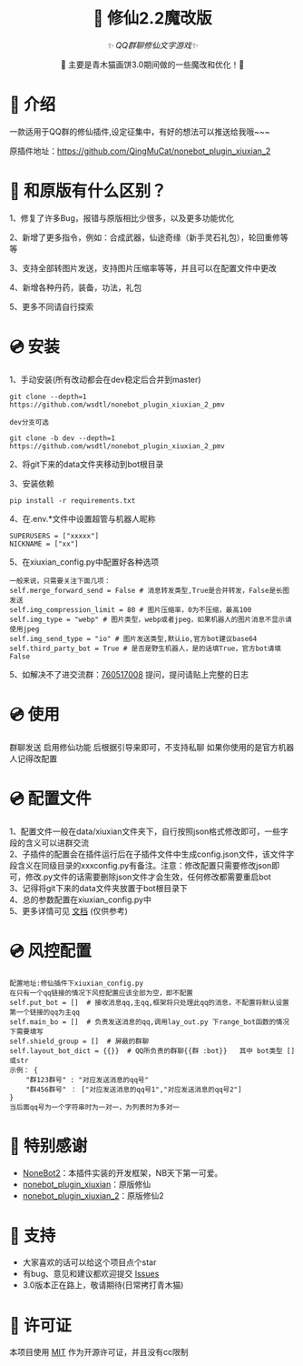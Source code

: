 <div align="center">
  <br>
</div>

<div align="center">

# 🎉 修仙2.2魔改版

_✨ QQ群聊修仙文字游戏✨_

🧬 主要是青木猫画饼3.0期间做的一些魔改和优化！🎉 

<p align="center">
</p>
</div>

# 📖 介绍
一款适用于QQ群的修仙插件,设定征集中，有好的想法可以推送给我哦~~~

原插件地址：https://github.com/QingMuCat/nonebot_plugin_xiuxian_2

# 🎉 和原版有什么区别？
1、修复了许多Bug，报错与原版相比少很多，以及更多功能优化

2、新增了更多指令，例如：合成武器，仙途奇缘（新手灵石礼包），轮回重修等等

3、支持全部转图片发送，支持图片压缩率等等，并且可以在配置文件中更改

4、新增各种丹药，装备，功法，礼包

5、更多不同请自行探索

# 💿 安装
1、手动安装(所有改动都会在dev稳定后合并到master)
```
git clone --depth=1 https://github.com/wsdtl/nonebot_plugin_xiuxian_2_pmv

dev分支可选

git clone -b dev --depth=1 https://github.com/wsdtl/nonebot_plugin_xiuxian_2_pmv
```

2、将git下来的data文件夹移动到bot根目录

3、安装依赖
```
pip install -r requirements.txt
```

4、在.env.*文件中设置超管与机器人昵称
```
SUPERUSERS = ["xxxxx"]
NICKNAME = ["xx"]
```

5、在xiuxian_config.py中配置好各种选项
```
一般来说，只需要关注下面几项：
self.merge_forward_send = False # 消息转发类型,True是合并转发，False是长图发送
self.img_compression_limit = 80 # 图片压缩率，0为不压缩，最高100
self.img_type = "webp" # 图片类型，webp或者jpeg，如果机器人的图片消息不显示请使用jpeg
self.img_send_type = "io" # 图片发送类型,默认io,官方bot建议base64
self.third_party_bot = True # 是否是野生机器人，是的话填True，官方bot请填False
```

5、如解决不了进交流群：[760517008](http://qm.qq.com/cgi-bin/qm/qr?_wv=1027&k=zIKrPPqNStgZnRtuLhiOv9woBQSMQurq&authKey=Nrqm0zDxYKP2Fon2MskbNRmZ588Rqm79lJvQyVYWtkh9vDFK1RGBK0UhqzehVyDw&noverify=0&group_code=760517008) 提问，提问请贴上完整的日志

# 💿 使用
群聊发送 启用修仙功能 后根据引导来即可，不支持私聊
如果你使用的是官方机器人记得改配置

# 💿 配置文件
1、配置文件一般在data/xiuxian文件夹下，自行按照json格式修改即可，一些字段的含义可以进群交流<br>
2、子插件的配置会在插件运行后在子插件文件中生成config.json文件，该文件字段含义在同级目录的xxxconfig.py有备注。注意：修改配置只需要修改json即可，修改.py文件的话需要删除json文件才会生效，任何修改都需要重启bot<br>
3、记得将git下来的data文件夹放置于bot根目录下<br>
4、总的参数配置在xiuxian_config.py中<br>
5、更多详情可见 [文档](https://xiuxian.netlify.app/) (仅供参考)<br>

# 💿 风控配置
```
配置地址:修仙插件下xiuxian_config.py
在只有一个qq链接的情况下风控配置应该全部为空，即不配置
self.put_bot = []  # 接收消息qq,主qq,框架将只处理此qq的消息，不配置将默认设置第一个链接的qq为主qq
self.main_bo = []  # 负责发送消息的qq,调用lay_out.py 下range_bot函数的情况下需要填写
self.shield_group = []  # 屏蔽的群聊
self.layout_bot_dict = {{}}  # QQ所负责的群聊{{群 :bot}}   其中 bot类型 []或str
示例： {
    "群123群号" : "对应发送消息的qq号"
    "群456群号" ： ["对应发送消息的qq号1","对应发送消息的qq号2"]
}
当后面qq号为一个字符串时为一对一，为列表时为多对一
```

# 🎉 特别感谢
- [NoneBot2](https://github.com/nonebot/nonebot2)：本插件实装的开发框架，NB天下第一可爱。
- [nonebot_plugin_xiuxian](https://github.com/s52047qwas/nonebot_plugin_xiuxian)：原版修仙
- [nonebot_plugin_xiuxian_2](https://github.com/QingMuCat/nonebot_plugin_xiuxian_2)：原版修仙2

# 🎉 支持
- 大家喜欢的话可以给这个项目点个star
- 有bug、意见和建议都欢迎提交 [Issues](https://github.com/wsdtl/nonebot_plugin_xiuxian_2_pmv/issues) 
- 3.0版本正在路上，敬请期待(日常拷打青木猫)

# 🎉 许可证
本项目使用 [MIT](https://choosealicense.com/licenses/mit/) 作为开源许可证，并且没有cc限制
